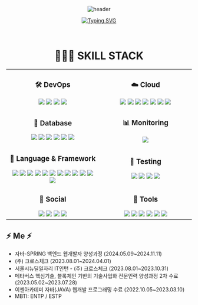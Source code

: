 <div align="center">
  
  ![header](https://capsule-render.vercel.app/api?type=waving&color=auto&height=300&section=header&text=SooKyoung%20Kwon&fontSize=90&animation=twinkling)

</div>

<div align="center">
  
  [![Typing SVG](https://readme-typing-svg.demolab.com?font=Fira+Code&pause=1000&color=A5C6BB&center=true&multiline=true&width=435&lines=DevOps%2FCloud+Engineer;Back-end+Developer)](https://git.io/typing-svg)

</div>

<br>
<div align="center">
  <h1>👩🏻‍💻 SKILL STACK</h1>
  
  <table>
    <tr>
      <td align="center" width="400">
        <h3>🛠️ DevOps</h3>
        <img src="https://img.shields.io/badge/GitHub_Actions-2088FF?style=flat-square&logo=github-actions&logoColor=white">
        <img src="https://img.shields.io/badge/Docker-2496ED?style=flat-square&logo=Docker&logoColor=white">
        <img src="https://img.shields.io/badge/Kubernetes-326CE5?style=flat-square&logo=Kubernetes&logoColor=white">
        <img src="https://img.shields.io/badge/AmazonECS-FF9900?style=flat-square&logo=amazonecs&logoColor=white">
      </td>
      <td align="center" width="400">
        <h3>☁️ Cloud</h3>
        <img src="https://img.shields.io/badge/AmazonWebServices-232F3E?style=flat-square&logo=AmazonWebServices&logoColor=white">
        <img src="https://img.shields.io/badge/Azure-008CD7?style=flat-square&logo=thealgorithms&logoColor=white">
        <img src="https://img.shields.io/badge/AWSLambda-FF9900?style=flat-square&logo=awslambda&logoColor=white">
        <img src="https://img.shields.io/badge/AmazonEC2-FF9900?style=flat-square&logo=amazonec2&logoColor=white">
        <img src="https://img.shields.io/badge/AmazonS3-569A31?style=flat-square&logo=amazons3&logoColor=white">
      <img src="https://img.shields.io/badge/AmazonCognito-DD344C?style=flat-square&logo=AmazonCognito&logoColor=white">
        <img src="https://img.shields.io/badge/AmazonDynamoDB-4053D6?style=flat-square&logo=amazondynamodb&logoColor=white">
      </td>
    </tr>
    <tr>
      <td align="center">
        <h3>💾 Database</h3>
        <img src="https://img.shields.io/badge/MongoDB-47A248?style=flat-square&logo=mongodb&logoColor=white">
        <img src="https://img.shields.io/badge/MySQL-4479A1?style=flat-square&logo=mysql&logoColor=white">
        <img src="https://img.shields.io/badge/Sequelize-52B0E7?style=flat-square&logo=sequelize&logoColor=white">
        <img src="https://img.shields.io/badge/TypeORM-E83524?style=flat-square&logo=typeorm&logoColor=white">
        <img src="https://img.shields.io/badge/Oracle-F80000?style=flat-square&logo=oracle&logoColor=white">
        <img src="https://img.shields.io/badge/Redis-DC382D?style=flat-square&logo=redis&logoColor=white">
      </td>
      <td align="center">
        <h3>📊 Monitoring</h3>        
        <img src="https://img.shields.io/badge/AmazonCloudWatch-FF4F8B?style=flat-square&logo=amazoncloudwatch&logoColor=white">
      </td>
    </tr>
    <tr>
      <td align="center">
        <h3>🧩 Language & Framework</h3>
        <img src="https://img.shields.io/badge/Python-3776AB?style=flat-square&logo=python&logoColor=white">
        <img src="https://img.shields.io/badge/Node.js-339933?style=flat-square&logo=nodedotjs&logoColor=white">
        <img src="https://img.shields.io/badge/TypeScript-3178C6?style=flat-square&logo=typescript&logoColor=white">
        <img src="https://img.shields.io/badge/ts-node-3178C6?style=flat-square&logo=ts-node&logoColor=white"/>
        <img src="https://img.shields.io/badge/Java-007396?style=flat-square&logo=Spring&logoColor=white">
        <img src="https://img.shields.io/badge/JavaScript-F7DF1E?style=flat-square&logo=javascript&logoColor=black">
        <img src="https://img.shields.io/badge/HTML5-E34F26?style=flat-square&logo=html5&logoColor=white">
        <img src="https://img.shields.io/badge/CSS3-1572B6?style=flat-square&logo=css3&logoColor=white">
        <img src="https://img.shields.io/badge/Flask-000000?style=flat-square&logo=flask&logoColor=white">
        <img src="https://img.shields.io/badge/FastAPI-009688?style=flat-square&logo=fastapi&logoColor=white">
        <img src="https://img.shields.io/badge/SpringBoot-6DB33F?style=flat-square&logo=springboot&logoColor=white">
        <img src="https://img.shields.io/badge/React-61DAFB?style=flat-square&logo=react&logoColor=black">
      </td>
      <td align="center">
        <h3>🧪 Testing</h3>
        <img src="https://img.shields.io/badge/Postman-FF6C37?style=flat-square&logo=postman&logoColor=white">
        <img src="https://img.shields.io/badge/Pytest-0A9EDC?style=flat-square&logo=Pytest&logoColor=white">
        <img src="https://img.shields.io/badge/Selenium-43B02A?style=flat-square&logo=selenium&logoColor=white">
        <img src="https://img.shields.io/badge/JUnit5-25A162?style=flat-square&logo=junit5&logoColor=white">
      </td>
    </tr>
    <tr>
      <td align="center">
        <h3>🔗 Social</h3>
        <a href="https://github.com/rosencrantz96"><img src="https://img.shields.io/badge/github-181717?style=flat-square&logo=github&logoColor=white"></a>
        <a href="https://velog.io/@rosencrantz96/series"><img src="https://img.shields.io/badge/velog-20c997?style=flat-square&logo=velog&logoColor=white"></a>
        <a href="mailto:topgdvidsyb@gmail.com"><img src="https://img.shields.io/badge/gmail-EA4335?style=flat-square&logo=gmail&logoColor=white"></a>
        <a href="https://www.linkedin.com/in/%EC%88%98%EA%B2%BD-%EA%B6%8C-6b6ba5271/"><img src="https://img.shields.io/badge/LinkedIn-0A66C2?style=flat-square&logo=LinkedIn&logoColor=white"></a
      </td>
      <td align="center">
        <h3>🔧 Tools</h3>
        <img src="https://img.shields.io/badge/Git-F05032?style=flat-square&logo=git&logoColor=white">
        <img src="https://img.shields.io/badge/Slack-4A154B?style=flat-square&logo=Slack&logoColor=white">
        <img src="https://img.shields.io/badge/VS_Code-007ACC?style=flat-square&logo=visual-studio-code&logoColor=white">
        <img src="https://img.shields.io/badge/IntelliJ-000000?style=flat-square&logo=IntelliJIDEA&logoColor=white">
        <img src="https://img.shields.io/badge/Eclipse-2C2255?style=flat-square&logo=EclipseIDE&logoColor=white">
        <img src="https://img.shields.io/badge/Figma-F24E1E?style=flat-square&logo=figma&logoColor=white">
      </td>
    </tr>
  </table>
</div>


<h2> ⚡ Me ⚡ </h2>

* 자바-SPRING 백엔드 웹개발자 양성과정 (2024.05.09~2024.11.11)<br>
* (주) 크로스체크 (2023.08.01~2024.04.01)<br>
* 서울시뉴딜일자리 IT인턴 - (주) 크로스체크 (2023.08.01~2023.10.31)<br>
* 메타버스 핵심기술, 블록체인 기반의 기술사업화 전문인력 양성과정 2차 수료 (2023.05.02~2023.07.28) <br>
* 이젠아카데미 자바(JAVA) 웹개발 프로그래밍 수료 (2022.10.05~2023.03.10) <br>
* MBTI: ENTP / ESTP
